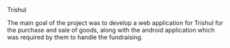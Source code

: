 Trishul

The main goal of the project was to develop a web application for Trishul for the purchase and sale of goods, along with the android application which was required by them to handle the fundraising.
